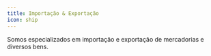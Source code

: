 ```yaml
---
title: Importação & Exportação
icon: ship
---
```


Somos especializados em importação e exportação de mercadorias e diversos bens.